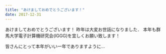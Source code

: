 ```yaml
---
title: "あけましておめでとうございます！"
date: 2017-12-31
---
```


あけましておめでとうございます！
昨年は大変お世話になりました．
本年も群馬大学電子計算機研究会(IGGG)を宜しくお願い致します！

皆さんにとって本年がいい一年でありますように...
